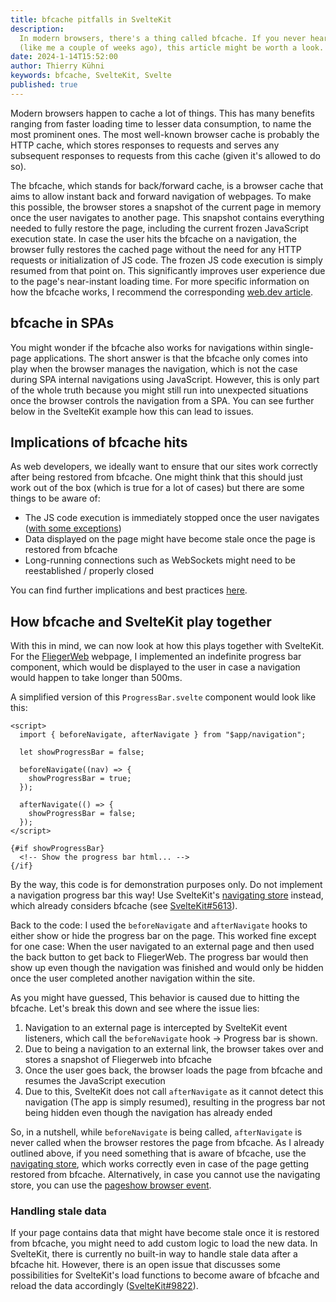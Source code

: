 ```yaml
---
title: bfcache pitfalls in SvelteKit
description:
  In modern browsers, there's a thing called bfcache. If you never heard of it
  (like me a couple of weeks ago), this article might be worth a look.
date: 2024-1-14T15:52:00
author: Thierry Kühni
keywords: bfcache, SvelteKit, Svelte
published: true
---
```


Modern browsers happen to cache a lot of things. This has many benefits ranging
from faster loading time to lesser data consumption, to name the most prominent
ones. The most well-known browser cache is probably the HTTP cache, which stores
responses to requests and serves any subsequent responses to requests from this
cache (given it's allowed to do so).

The bfcache, which stands for back/forward cache, is a browser cache that aims
to allow instant back and forward navigation of webpages. To make this possible,
the browser stores a snapshot of the current page in memory once the user
navigates to another page. This snapshot contains everything needed to fully
restore the page, including the current frozen JavaScript execution state. In
case the user hits the bfcache on a navigation, the browser fully restores the
cached page without the need for any HTTP requests or initialization of JS code.
The frozen JS code execution is simply resumed from that point on. This
significantly improves user experience due to the page's near-instant loading
time. For more specific information on how the bfcache works, I recommend the
corresponding [web.dev article](https://web.dev/articles/bfcache).

## bfcache in SPAs

You might wonder if the bfcache also works for navigations within single-page
applications. The short answer is that the bfcache only comes into play when the
browser manages the navigation, which is not the case during SPA internal
navigations using JavaScript. However, this is only part of the whole truth
because you might still run into unexpected situations once the browser controls
the navigation from a SPA. You can see further below in the SvelteKit example
how this can lead to issues.

## Implications of bfcache hits

As web developers, we ideally want to ensure that our sites work correctly after
being restored from bfcache. One might think that this should just work out of
the box (which is true for a lot of cases) but there are some things to be aware
of:

- The JS code execution is immediately stopped once the user navigates
  ([with some exceptions](https://web.dev/articles/bfcache#how_the_cache_works))
- Data displayed on the page might have become stale once the page is restored
  from bfcache
- Long-running connections such as WebSockets might need to be reestablished /
  properly closed

You can find further implications and best practices
[here](https://web.dev/articles/bfcache#optimize_your_pages_for_bfcache).

## How bfcache and SvelteKit play together

With this in mind, we can now look at how this plays together with SvelteKit.
For the [FliegerWeb](https://fliegerweb.com/de/home) webpage, I implemented an
indefinite progress bar component, which would be displayed to the user in case
a navigation would happen to take longer than 500ms.

A simplified version of this `ProgressBar.svelte` component would look like
this:

```svelte
<script>
  import { beforeNavigate, afterNavigate } from "$app/navigation";

  let showProgressBar = false;

  beforeNavigate((nav) => {
    showProgressBar = true;
  });

  afterNavigate(() => {
    showProgressBar = false;
  });
</script>

{#if showProgressBar}
  <!-- Show the progress bar html... -->
{/if}
```

By the way, this code is for demonstration purposes only. Do not implement a
navigation progress bar this way! Use SvelteKit's
[navigating store](https://learn.svelte.dev/tutorial/navigating-store) instead,
which already considers bfcache (see
[SvelteKit#5613](https://github.com/sveltejs/kit/pull/5613)).

Back to the code: I used the `beforeNavigate` and `afterNavigate` hooks to
either show or hide the progress bar on the page. This worked fine except for
one case: When the user navigated to an external page and then used the back
button to get back to FliegerWeb. The progress bar would then show up even
though the navigation was finished and would only be hidden once the user
completed another navigation within the site.

As you might have guessed, This behavior is caused due to hitting the bfcache.
Let's break this down and see where the issue lies:

1. Navigation to an external page is intercepted by SvelteKit event listeners,
   which call the `beforeNavigate` hook -> Progress bar is shown.
2. Due to being a navigation to an external link, the browser takes over and
   stores a snapshot of Fliegerweb into bfcache
3. Once the user goes back, the browser loads the page from bfcache and resumes
   the JavaScript execution
4. Due to this, SvelteKit does not call `afterNavigate` as it cannot detect this
   navigation (The app is simply resumed), resulting in the progress bar not
   being hidden even though the navigation has already ended

So, in a nutshell, while `beforeNavigate` is being called, `afterNavigate` is
never called when the browser restores the page from bfcache. As I already
outlined above, if you need something that is aware of bfcache, use the
[navigating store](https://learn.svelte.dev/tutorial/navigating-store), which
works correctly even in case of the page getting restored from bfcache.
Alternatively, in case you cannot use the navigating store, you can use the
[pageshow browser event](https://web.dev/articles/bfcache#observe_when_a_page_is_restored_from_bfcache).

### Handling stale data

If your page contains data that might have become stale once it is restored from
bfcache, you might need to add custom logic to load the new data. In SvelteKit,
there is currently no built-in way to handle stale data after a bfcache hit.
However, there is an open issue that discusses some possibilities for
SvelteKit's load functions to become aware of bfcache and reload the data
accordingly ([SvelteKit#9822](https://github.com/sveltejs/kit/issues/9822)).
